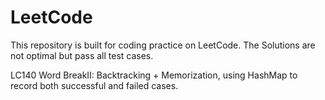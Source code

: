 # LeetCode
This repository is built for coding practice on LeetCode. The Solutions are not optimal but pass all test cases. 

LC140 Word BreakII: Backtracking + Memorization, using HashMap to record both successful and failed cases.
